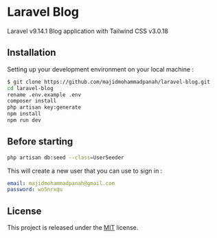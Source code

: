 # Laravel Blog

Laravel v9.14.1 Blog application with Tailwind CSS v3.0.18

## Installation

Setting up your development environment on your local machine :
```bash
$ git clone https://github.com/majidmohammadpanah/laravel-blog.git
cd laravel-blog
rename .env.example .env
composer install
php artisan key:generate
npm install
npm run dev
```

## Before starting
```bash
php artisan db:seed --class=UserSeeder
```

This will create a new user that you can use to sign in :
```yml
email: majidmohammadpanah@gmail.com
password: wo5nrxqu
```



## License

This project is released under the [MIT](http://opensource.org/licenses/MIT) license.
